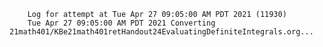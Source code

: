         Log for attempt at Tue Apr 27 09:05:00 AM PDT 2021 (11930)
        Tue Apr 27 09:05:00 AM PDT 2021 Converting 21math401/KBe21math401retHandout24EvaluatingDefiniteIntegrals.org...

